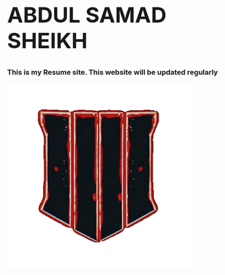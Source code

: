 <h1 style="font-size: 50px;">ABDUL SAMAD SHEIKH</h1>
<h3>This is my Resume site. This website will be updated regularly</h3>
<img src="banner.png" alt="">
